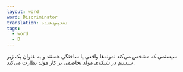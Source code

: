 ```yaml
---
layout: word
word: Discriminator
translation: تشخیص‌دهنده
tags:
  - word
  - D
---
```

سیستمی که مشخص می‌کند نمونه‌ها واقعی یا ساختگی هستند و به عنوان یک زیر سیستم در[ شبکه‌ی مولد تخاصمی ](/g/generative_adversarial_network)بر کار [مولد](/g/generator) نظارت می‌کند.